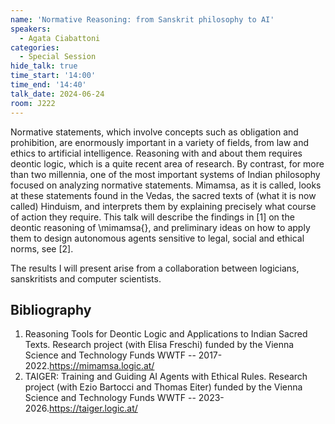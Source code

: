 ```yaml
---
name: 'Normative Reasoning: from Sanskrit philosophy to AI'
speakers:
  - Agata Ciabattoni
categories:
  - Special Session
hide_talk: true
time_start: '14:00'
time_end: '14:40'
talk_date: 2024-06-24
room: J222
---
```



Normative statements, which involve concepts such as obligation and prohibition, are enormously important in a variety of
fields, from law and ethics to artificial intelligence. Reasoning with and about them requires deontic logic, which 
is a quite recent area of research. By contrast, for more than two millennia, one of the most important systems of 
Indian philosophy focused on analyzing normative statements.
Mimamsa, as it is called, looks at these statements found in the Vedas, the sacred texts of (what it 
is now called) Hinduism, and interprets them by explaining precisely what course of action they require. 
This talk will describe the findings in [1] on the deontic reasoning of \mimamsa{}, 
and preliminary ideas on how to apply them 
to design autonomous agents sensitive to legal, social and ethical norms, see [2]. 

The results I will present arise from a collaboration between logicians, sanskritists and computer
scientists.

## Bibliography

1. Reasoning Tools for Deontic Logic and Applications to Indian Sacred Texts. Research project (with Elisa Freschi) funded by the Vienna Science and Technology Funds WWTF -- 2017-2022.https://mimamsa.logic.at/
2. TAIGER: Training and Guiding AI Agents with Ethical Rules. Research project (with Ezio Bartocci and Thomas Eiter) funded by the Vienna Science and Technology Funds WWTF -- 2023-2026.https://taiger.logic.at/



